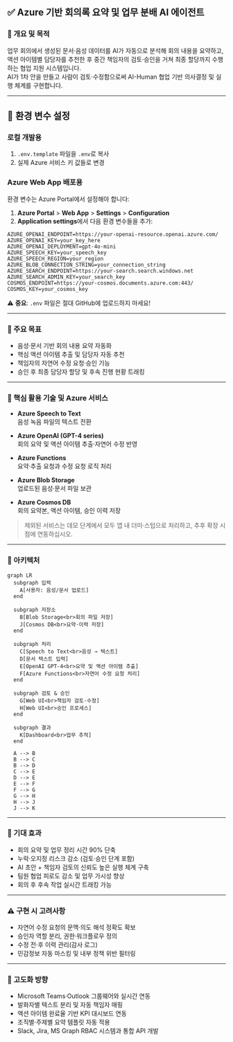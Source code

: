 ## ✅ Azure 기반 회의록 요약 및 업무 분배 AI 에이전트

### 📌 개요 및 목적

업무 회의에서 생성된 문서·음성 데이터를 AI가 자동으로 분석해 회의 내용을 요약하고, 액션 아이템별 담당자를 추천한 후 중간 책임자의 검토·승인을 거쳐 최종 할당까지 수행하는 협업 지원 시스템입니다.  
AI가 1차 안을 만들고 사람이 검토·수정함으로써 AI-Human 협업 기반 의사결정 및 실행 체계를 구현합니다.

---

## 🔧 환경 변수 설정

### 로컬 개발용
1. `.env.template` 파일을 `.env`로 복사
2. 실제 Azure 서비스 키 값들로 변경

### Azure Web App 배포용
환경 변수는 Azure Portal에서 설정해야 합니다:

1. **Azure Portal** > **Web App** > **Settings** > **Configuration**
2. **Application settings**에서 다음 환경 변수들을 추가:

```
AZURE_OPENAI_ENDPOINT=https://your-openai-resource.openai.azure.com/
AZURE_OPENAI_KEY=your_key_here
AZURE_OPENAI_DEPLOYMENT=gpt-4o-mini
AZURE_SPEECH_KEY=your_speech_key
AZURE_SPEECH_REGION=your_region
AZURE_BLOB_CONNECTION_STRING=your_connection_string
AZURE_SEARCH_ENDPOINT=https://your-search.search.windows.net
AZURE_SEARCH_ADMIN_KEY=your_search_key
COSMOS_ENDPOINT=https://your-cosmos.documents.azure.com:443/
COSMOS_KEY=your_cosmos_key
```

⚠️ **중요**: `.env` 파일은 절대 GitHub에 업로드하지 마세요!

---

### 🎯 주요 목표

- 음성·문서 기반 회의 내용 요약 자동화  
- 핵심 액션 아이템 추출 및 담당자 자동 추천  
- 책임자의 자연어 수정 요청·승인 기능  
- 승인 후 최종 담당자 할당 및 후속 진행 현황 트래킹  

---

### 🔧 핵심 활용 기술 및 Azure 서비스

- **Azure Speech to Text**  
  음성 녹음 파일의 텍스트 전환  

- **Azure OpenAI (GPT-4 series)**  
  회의 요약 및 액션 아이템 추출·자연어 수정 반영  

- **Azure Functions**  
  요약·추출 요청과 수정 요청 로직 처리  

- **Azure Blob Storage**  
  업로드된 음성·문서 파일 보관  

- **Azure Cosmos DB**  
  회의 요약본, 액션 아이템, 승인 이력 저장  

> 제외된 서비스는 데모 단계에서 모두 앱 내 더미·스텁으로 처리하고, 추후 확장 시점에 연동하십시오.

---

### 🧩 아키텍처

```mermaid
graph LR
  subgraph 입력
    A[사용자: 음성/문서 업로드]
  end

  subgraph 저장소
    B[Blob Storage<br>회의 파일 저장]
    J[Cosmos DB<br>요약·이력 저장]
  end

  subgraph 처리
    C[Speech to Text<br>음성 → 텍스트]
    D[문서 텍스트 입력]
    E[OpenAI GPT-4<br>요약 및 액션 아이템 추출]
    F[Azure Functions<br>자연어 수정 요청 처리]
  end

  subgraph 검토 & 승인
    G[Web UI<br>책임자 검토·수정]
    H[Web UI<br>승인 프로세스]
  end

  subgraph 결과
    K[Dashboard<br>업무 추적]
  end

  A --> B
  B --> C
  B --> D
  C --> E
  D --> E
  E --> F
  F --> G
  G --> H
  H --> J
  J --> K
```

---

### 🎯 기대 효과

- 회의 요약 및 업무 정리 시간 90% 단축  
- 누락·오지정 리스크 감소 (검토·승인 단계 포함)  
- AI 초안 + 책임자 검토의 신뢰도 높은 실행 체계 구축  
- 팀원 협업 피로도 감소 및 업무 가시성 향상  
- 회의 후 후속 작업 실시간 트래킹 가능  

---

### ⚠️ 구현 시 고려사항

- 자연어 수정 요청의 문맥·의도 해석 정확도 확보  
- 승인자 역할 분리, 권한·워크플로우 정의  
- 수정 전·후 이력 관리(감사 로그)  
- 민감정보 자동 마스킹 및 내부 정책 위반 필터링  

---

### 🌱 고도화 방향

- Microsoft Teams·Outlook 그룹웨어와 실시간 연동  
- 발화자별 텍스트 분리 및 자동 책임자 매핑  
- 액션 아이템 완료율 기반 KPI 대시보드 연동  
- 조직별·주제별 요약 템플릿 자동 적용  
- Slack, Jira, MS Graph RBAC 시스템과 통합 API 개발
